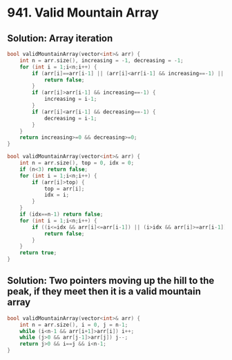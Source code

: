 # 941. Valid Mountain Array

## Solution: Array iteration

```c++
bool validMountainArray(vector<int>& arr) {
    int n = arr.size(), increasing = -1, decreasing = -1;
    for (int i = 1;i<n;i++) {
        if (arr[i]==arr[i-1] || (arr[i]<arr[i-1] && increasing==-1) || (arr[i]>arr[i-1] && decreasing>0)) {
            return false;
        }
        if (arr[i]>arr[i-1] && increasing==-1) {
            increasing = i-1;
        }
        if (arr[i]<arr[i-1] && decreasing==-1) {
            decreasing = i-1;
        }
    }
    return increasing>=0 && decreasing>=0;
}
```


```c++
bool validMountainArray(vector<int>& arr) {
    int n = arr.size(), top = 0, idx = 0;
    if (n<3) return false;
    for (int i = 1;i<n;i++) {
        if (arr[i]>top) {
            top = arr[i];
            idx = i;
        }
    }
    if (idx==n-1) return false;
    for (int i = 1;i<n;i++) {
        if ((i<=idx && arr[i]<=arr[i-1]) || (i>idx && arr[i]>=arr[i-1])) {
            return false;
        } 
    }
    return true;
}
```

## Solution: Two pointers moving up the hill to the peak, if they meet then it is a valid mountain array

```c++
bool validMountainArray(vector<int>& arr) {
    int n = arr.size(), i = 0, j = n-1;
    while (i<n-1 && arr[i+1]>arr[i]) i++;
    while (j>0 && arr[j-1]>arr[j]) j--;
    return j>0 && i==j && i<n-1;
}
```
